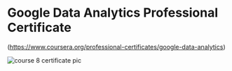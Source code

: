 # Google Data Analytics Professional Certificate
(https://www.coursera.org/professional-certificates/google-data-analytics)

![course 8 certificate pic](https://user-images.githubusercontent.com/69259777/185797604-05ae4450-bd45-4085-aac6-bb5aff64ed63.PNG)


